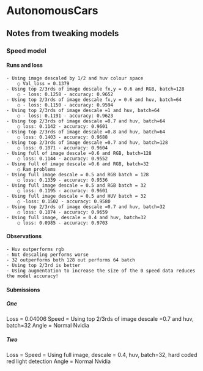 # AutonomousCars

## Notes from tweaking models

### Speed model
#### Runs and loss
	- Using image descaled by 1/2 and huv colour space
		○ Val_loss = 0.1379
	- Using top 2/3rds of image descale fx,y = 0.6 and RGB, batch=128
		○ - loss: 0.1258 - accuracy: 0.9652
	- Using top 2/3rds of image descale fx,y = 0.6 and huv, batch=64
		○ - loss: 0.1150 - accuracy: 0.9594
	- Using top 2/3rds of image descale =1 and huv, batch=64
		○ - loss: 0.1191 - accuracy: 0.9623
	- Using top 2/3rds of image descale =0.7 and huv, batch=64
		○ loss: 0.1142 - accuracy: 0.9601
	- Using top 2/3rds of image descale =0.8 and huv, batch=64
		○ loss: 0.1403 - accuracy: 0.9688
	- Using top 2/3rds of image descale =0.7 and huv, batch=128
		○ loss: 0.1071 - accuracy: 0.9604
	- Using full of image descale =0.6 and RGB, batch=128
		○ loss: 0.1144 - accuracy: 0.9552
	- Using full of image descale =0.6 and RGB, batch=32
		○ Ram problems
	- Using full image descale = 0.5 and RGB batch = 128
		○ loss: 0.1339 - accuracy: 0.9536
	- Using full image descale = 0.5 and RGB batch = 32
		○ loss: 0.1195 - accuracy: 0.9601
	- Using full image descale = 0.5 and HUV batch = 32
		○ -loss: 0.1502 - accuracy: 0.9580
	- Using top 2/3rds of image descale =0.7 and huv, batch=32
		○ loss: 0.1074 - accuracy: 0.9659
	- Using full image, descale = 0.4 and huv, batch=32
		○ loss: 0.0985 - accuracy: 0.9703

#### Observations
	- Huv outperforms rgb
	- Not descaling performs worse
	- 32 outperforms both 128 out performs 64 batch
	- Using top 2/3rd is better
	- Using augmentation to increase the size of the 0 speed data reduces the model accuracy!

#### Submissions

##### One
Loss = 0.04006
Speed = Using top 2/3rds of image descale =0.7 and huv, batch=32
Angle = Normal Nvidia

##### Two
Loss = 
Speed = Using full image, descale = 0.4, huv, batch=32, hard coded red light detection
Angle = Normal Nvidia

			
			

